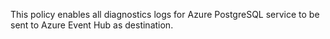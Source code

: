 This policy enables all diagnostics logs for Azure PostgreSQL service to be sent to Azure Event Hub as destination. 
